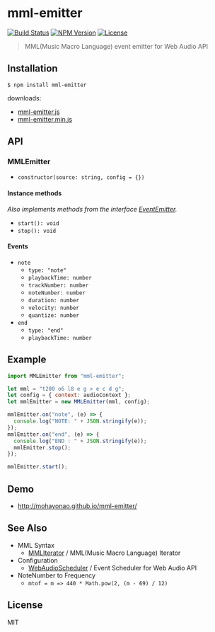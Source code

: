 # mml-emitter
[![Build Status](http://img.shields.io/travis/mohayonao/mml-emitter.svg?style=flat-square)](https://travis-ci.org/mohayonao/mml-emitter)
[![NPM Version](http://img.shields.io/npm/v/mml-emitter.svg?style=flat-square)](https://www.npmjs.org/package/mml-emitter)
[![License](http://img.shields.io/badge/license-MIT-brightgreen.svg?style=flat-square)](http://mohayonao.mit-license.org/)

> MML(Music Macro Language) event emitter for Web Audio API

## Installation

```
$ npm install mml-emitter
```

downloads:

- [mml-emitter.js](https://raw.githubusercontent.com/mohayonao/mml-emitter/master/build/mml-emitter.js)
- [mml-emitter.min.js](https://raw.githubusercontent.com/mohayonao/mml-emitter/master/build/mml-emitter.min.js)

## API
### MMLEmitter
- `constructor(source: string, config = {})`

#### Instance methods
_Also implements methods from the interface [EventEmitter](https://nodejs.org/api/events.html)._

- `start(): void`
- `stop(): void`

#### Events
- `note`
  - `type: "note"`
  - `playbackTime: number`
  - `trackNumber: number`
  - `noteNumber: number`
  - `duration: number`
  - `velocity: number`
  - `quantize: number`
- `end`
  - `type: "end"`
  - `playbackTime: number`

## Example

```js
import MMLEmitter from "mml-emitter";

let mml = "t200 o6 l8 e g > e c d g";
let config = { context: audioContext };
let mmlEmitter = new MMLEmitter(mml, config);

mmlEmitter.on("note", (e) => {
  console.log("NOTE: " + JSON.stringify(e));
});
mmlEmitter.on("end", (e) => {
  console.log("END : " + JSON.stringify(e));
  mmlEmitter.stop();
});

mmlEmitter.start();
```

## Demo
- http://mohayonao.github.io/mml-emitter/

## See Also
- MML Syntax
  - [MMLIterator](https://github.com/mohayonao/mml-iterator) / MML(Music Macro Language) Iterator
- Configuration
  - [WebAudioScheduler](https://github.com/mohayonao/web-audio-scheduler) / Event Scheduler for Web Audio API
- NoteNumber to Frequency
  - `mtof = m => 440 * Math.pow(2, (m - 69) / 12)`

## License

MIT
